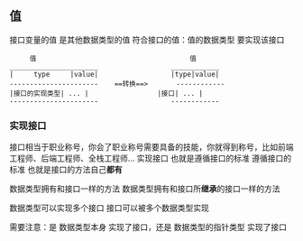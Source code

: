 ##  值
接口变量的值 是其他数据类型的值
符合接口的值：值的数据类型 要实现该接口
```shell
	 值										值
______________________					____________
|     type     |value|					|type|value|
----------------------	  ==转换==>		------------
|接口的实现类型| ... |					|接口| ... |
----------------------					------------
```


###   实现接口
接口相当于职业称号，你会了职业称号需要具备的技能，你就得到称号，比如前端工程师、后端工程师、全栈工程师...
实现接口 也就是遵循接口的标准
遵循接口的标准 也就是接口的方法自己**都有**

数据类型拥有和接口一样的方法
数据类型拥有和接口所**继承**的接口一样的方法

数据类型可以实现多个接口
接口可以被多个数据类型实现

需要注意：是 数据类型本身 实现了接口，还是 数据类型的指针类型 实现了接口

